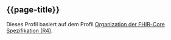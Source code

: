 ## {{page-title}}

Dieses Profil basiert auf dem Profil [Organization der FHIR-Core Spezifikation (R4)](http://hl7.org/fhir/R4/organization.html).
